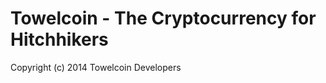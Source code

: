 Towelcoin - The Cryptocurrency for Hitchhikers 
==============================================

Copyright (c) 2014 Towelcoin Developers

